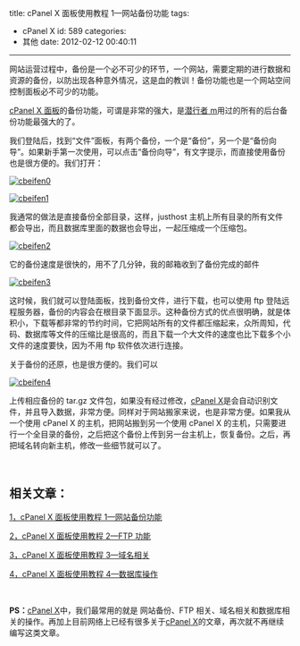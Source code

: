 title: cPanel X 面板使用教程 1—网站备份功能
tags:
  - cPanel X
id: 589
categories:
  - 其他
date: 2012-02-12 00:40:11

---

网站运营过程中，备份是一个必不可少的环节，一个网站，需要定期的进行数据和资源的备份，以防出现各种意外情况，这是血的教训！备份功能也是一个网站空间控制面板必不可少的功能。

[cPanel X 面板](http://www.qianxingzhem.com/post-tag/cpanel-x)的备份功能，可谓是非常的强大，是[潜行者 m](http://www.qianxingzhem.com)用过的所有的后台备份功能最强大的了。

我们登陆后，找到“文件”面板，有两个备份，一个是“备份”，另一个是“备份向导”。如果新手第一次使用，可以点击“备份向导”，有文字提示，而直接使用备份也是很方便的。我们打开：

[![](https://qxzm-cdn.sapi.work/blog/2012/02/cbeifen0.png "cbeifen0")](https://qxzm-cdn.sapi.work/blog/2012/02/cbeifen0.png)

[![](https://qxzm-cdn.sapi.work/blog/2012/02/cbeifen1.png "cbeifen1")](https://qxzm-cdn.sapi.work/blog/2012/02/cbeifen1.png)

我通常的做法是直接备份全部目录，这样，justhost 主机上所有目录的所有文件都会导出，而且数据库里面的数据也会导出，一起压缩成一个压缩包。

[![](https://qxzm-cdn.sapi.work/blog/2012/02/cbeifen2.png "cbeifen2")](https://qxzm-cdn.sapi.work/blog/2012/02/cbeifen2.png)

它的备份速度是很快的，用不了几分钟，我的邮箱收到了备份完成的邮件

[![](https://qxzm-cdn.sapi.work/blog/2012/02/cbeifen3.png "cbeifen3")](https://qxzm-cdn.sapi.work/blog/2012/02/cbeifen3.png)

这时候，我们就可以登陆面板，找到备份文件，进行下载，也可以使用 ftp 登陆远程服务器，备份的内容会在根目录下面显示。这种备份方式的优点很明确，就是体积小，下载等都非常的节约时间，它把网站所有的文件都压缩起来，众所周知，代码、数据库等文件的压缩比是很高的，而且下载一个大文件的速度也比下载多个小文件的速度要快，因为不用 ftp 软件依次进行连接。

关于备份的还原，也是很方便的。我们可以

[![](https://qxzm-cdn.sapi.work/blog/2012/02/cbeifen4.png "cbeifen4")](https://qxzm-cdn.sapi.work/blog/2012/02/cbeifen4.png)

上传相应备份的 tar.gz 文件包，如果没有经过修改，[cPanel X](http://www.qianxingzhem.com/post-tag/cpanel-x)是会自动识别文件，并且导入数据，非常方便。同样对于网站搬家来说，也是非常方便。如果我从一个使用 cPanel X 的主机，把网站搬到另一个使用 cPanel X 的主机，只需要进行一个全目录的备份，之后把这个备份上传到另一台主机上，恢复备份。之后，再把域名转向新主机，修改一些细节就可以了。

&nbsp;

## 相关文章：

[1，cPanel X 面板使用教程 1—网站备份功能](http://www.qianxingzhem.com/post-589.html)

[2，cPanel X 面板使用教程 2—FTP 功能](http://www.qianxingzhem.com/post-623.html)

[3，cPanel X 面板使用教程 3—域名相关](http://www.qianxingzhem.com/post-661.html)

[4，cPanel X 面板使用教程 4—数据库操作](http://www.qianxingzhem.com/post-693.html)

&nbsp;

**PS：**[cPanel X](http://www.qianxingzhem.com/post-tag/cpanel-x)中，我们最常用的就是 网站备份、FTP 相关、域名相关和数据库相关的操作。再加上目前网络上已经有很多关于[cPanel X](http://www.qianxingzhem.com/post-tag/cpanel-x)的文章，再次就不再继续编写这类文章。

